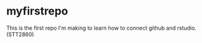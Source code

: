 # myfirstrepo
This is the first repo I'm making to learn how to connect github and rstudio. (STT2860)
